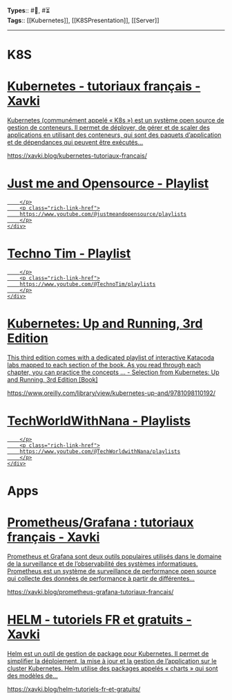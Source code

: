 **Types**:: #🌲, #⏳  
**Tags**:: [[Kubernetes]], [[K8SPresentation]], [[Server]]

---

# K8S

<div class="rich-link-card-container"><a class="rich-link-card" href="https://xavki.blog/kubernetes-tutoriaux-francais/" target="_blank">
	<div class="rich-link-image-container">
		<div class="rich-link-image" style="background-image: url('https://xavki.blog/favicon.ico')">
	</div>
	</div>
	<div class="rich-link-card-text">
		<h1 class="rich-link-card-title">Kubernetes - tutoriaux français - Xavki</h1>
		<p class="rich-link-card-description">
		Kubernetes (communément appelé « K8s ») est un système open source de gestion de conteneurs. Il permet de déployer, de gérer et de scaler des applications en utilisant des conteneurs, qui sont des paquets d’application et de dépendances qui peuvent être exécutés…
		</p>
		<p class="rich-link-href">
		https://xavki.blog/kubernetes-tutoriaux-francais/
		</p>
	</div>
</a></div>

<div class="rich-link-card-container"><a class="rich-link-card" href="https://www.youtube.com/@justmeandopensource/playlists" target="_blank">
	<div class="rich-link-image-container">
		<div class="rich-link-image" style="background-image: url('https://yt3.googleusercontent.com/2FfFgk-4sxODnUfxqV2s7H2ephjQ8MvOZUvHJ6F19IxaP_FuhZ-p2MpkCY8DCbCQAtatTMd7ZXc=w1707-fcrop64=1,00005a57ffffa5a8-k-c0xffffffff-no-nd-rj')">
	</div>
	</div>
	<div class="rich-link-card-text">
		<h1 class="rich-link-card-title">Just me and Opensource - Playlist</h1>
		<p class="rich-link-card-description">
		
		</p>
		<p class="rich-link-href">
		https://www.youtube.com/@justmeandopensource/playlists
		</p>
	</div>
</a></div>

<div class="rich-link-card-container"><a class="rich-link-card" href="https://www.youtube.com/@TechnoTim/featured" target="_blank">
	<div class="rich-link-image-container">
		<div class="rich-link-image" style="background-image: url('https\:\/\/yt3\.googleusercontent\.com\/i4u01k8j6-ryTgOanIzU_v2XhO4i2j8DuOtnn8ewX3_XrqjvtvR20nZ3JDdUwYROo3fULHquEQ\=w1707-fcrop64\=1\,00005a57ffffa5a8-k-c0xffffffff-no-nd-rj')">
	</div>
	</div>
	<div class="rich-link-card-text">
		<h1 class="rich-link-card-title">Techno Tim - Playlist</h1>
		<p class="rich-link-card-description">
		
		</p>
		<p class="rich-link-href">
		https://www.youtube.com/@TechnoTim/playlists
		</p>
	</div>
</a></div>

<div class="rich-link-card-container"><a class="rich-link-card" href="https://www.oreilly.com/library/view/kubernetes-up-and/9781098110192/" target="_blank">
	<div class="rich-link-image-container">
		<div class="rich-link-image" style="background-image: url('https://www.oreilly.com/library/cover/9781098110192/')">
	</div>
	</div>
	<div class="rich-link-card-text">
		<h1 class="rich-link-card-title">Kubernetes: Up and Running, 3rd Edition</h1>
		<p class="rich-link-card-description">
		This third edition comes with a dedicated playlist of interactive Katacoda labs mapped to each section of the book. As you read through each chapter, you can practice the concepts …  - Selection from Kubernetes: Up and Running, 3rd Edition [Book]
		</p>
		<p class="rich-link-href">
		https://www.oreilly.com/library/view/kubernetes-up-and/9781098110192/
		</p>
	</div>
</a></div>

<div class="rich-link-card-container"><a class="rich-link-card" href="https://www.youtube.com/@TechWorldwithNana/playlists" target="_blank">
	<div class="rich-link-image-container">
		<div class="rich-link-image" style="background-image: url(https\:\/\/yt3\.googleusercontent\.com\/7ugoNeZgrqsBMFE5nk9B2G5O5k2X5m-RWP4MrEEzZ4EX4GOBbHX-k7aEEVLEAQm6U9aLEUTq89M\=w1707-fcrop64\=1\,00005a57ffffa5a8-k-c0xffffffff-no-nd-rj)">
	</div>
	</div>
	<div class="rich-link-card-text">
		<h1 class="rich-link-card-title">TechWorldWithNana - Playlists</h1>
		<p class="rich-link-card-description">
		
		</p>
		<p class="rich-link-href">
		https://www.youtube.com/@TechWorldwithNana/playlists
		</p>
	</div>
</a></div>

# Apps

<div class="rich-link-card-container"><a class="rich-link-card" href="https://xavki.blog/prometheus-grafana-tutoriaux-francais/" target="_blank">
	<div class="rich-link-image-container">
		<div class="rich-link-image" style="background-image: url('https://xavki.blog/favicon.ico')">
	</div>
	</div>
	<div class="rich-link-card-text">
		<h1 class="rich-link-card-title">Prometheus/Grafana : tutoriaux français - Xavki</h1>
		<p class="rich-link-card-description">
		Prometheus et Grafana sont deux outils populaires utilisés dans le domaine de la surveillance et de l’observabilité des systèmes informatiques. Prometheus est un système de surveillance de performance open source qui collecte des données de performance à partir de différentes…
		</p>
		<p class="rich-link-href">
		https://xavki.blog/prometheus-grafana-tutoriaux-francais/
		</p>
	</div>
</a></div>

<div class="rich-link-card-container"><a class="rich-link-card" href="https://xavki.blog/helm-tutoriels-fr-et-gratuits/" target="_blank">
	<div class="rich-link-image-container">
		<div class="rich-link-image" style="background-image: url('https://xavki.blog/favicon.ico')">
	</div>
	</div>
	<div class="rich-link-card-text">
		<h1 class="rich-link-card-title">HELM - tutoriels FR et gratuits - Xavki</h1>
		<p class="rich-link-card-description">
		Helm est un outil de gestion de package pour Kubernetes. Il permet de simplifier la déploiement, la mise à jour et la gestion de l’application sur le cluster Kubernetes. Helm utilise des packages appelés « charts » qui sont des modèles de…
		</p>
		<p class="rich-link-href">
		https://xavki.blog/helm-tutoriels-fr-et-gratuits/
		</p>
	</div>
</a></div>
